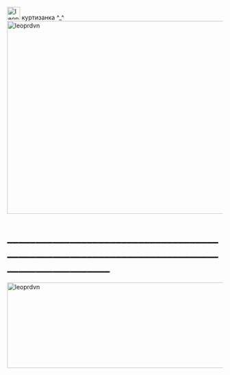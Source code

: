 <img width="30" height="30" alt="leoprdvn" src="https://media.tenor.com/JJq7CfQVp4IAAAAj/hi-wave.gif" />                                                               куртизанка ^_^ 
<img width="2700" height="450" alt="leoprdvn" src="https://i.pinimg.com/736x/af/ce/21/afce2189b345f61d0e289cf002f9981f.jpg" />
# ____________________________________________________________________________________________
<img width="2700" height="200" alt="leoprdvn" src="https://i.pinimg.com/originals/5b/1c/21/5b1c2125d45739c3a88a9f5eb03449da.gif" />
